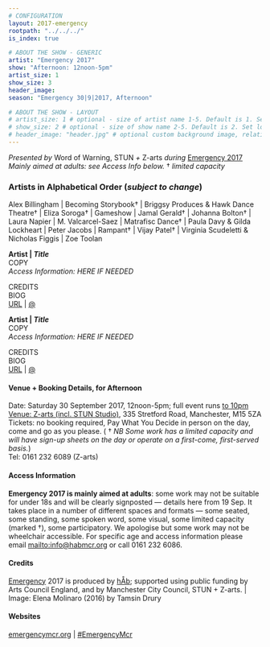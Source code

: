 ```yaml
---
# CONFIGURATION
layout: 2017-emergency
rootpath: "../../../"
is_index: true

# ABOUT THE SHOW - GENERIC
artist: "Emergency 2017"
show: "Afternoon: 12noon-5pm"
artist_size: 1
show_size: 3
header_image:
season: "Emergency 30|9|2017, Afternoon"

# ABOUT THE SHOW - LAYOUT
# artist_size: 1 # optional - size of artist name 1-5. Default is 1. Set longer names to lower values
# show_size: 2 # optional - size of show name 2-5. Default is 2. Set longer names to lower values
# header_image: "header.jpg" # optional custom background image, relative to current page
---
```

*Presented by* Word of Warning, STUN *+* Z-arts *during* [Emergency 2017](/current/2017-emergency)<br>*Mainly aimed at adults: see Access Info below.* † *limited capacity*              

### Artists in Alphabetical Order (*subject to change*)      
Alex Billingham | Becoming Storybook† | Briggsy Produces & Hawk Dance Theatre† | Eliza Soroga† | Gameshow | Jamal Gerald† | Johanna Bolton† | Laura Napier | M. Valcarcel-Saez | Matrafisc Dance† | Paula Davy & Gilda Lockheart | Peter Jacobs | Rampant† | Vijay Patel† | Virginia Scudeletti & Nicholas Figgis | Zoe Toolan        
           
**Artist | *Title***        
COPY         
*Access Information: HERE IF NEEDED*        
        
CREDITS         
BIOG         
<a href="http://URL" target="_blank">URL</a> | <a href="http://twitter.com/" target="_blank">@</a>        
         
**Artist | *Title***        
COPY         
*Access Information: HERE IF NEEDED*        
         
CREDITS         
BIOG         
<a href="http://URL" target="_blank">URL</a> | <a href="http://twitter.com/" target="_blank">@</a>        
         
#### Venue + Booking Details, for Afternoon         
Date: Saturday 30 September 2017, 12noon-5pm; full event runs [to 10pm](/current/2017-emergency/evening)            
[Venue: Z-arts (incl. STUN Studio)](http://www.z-arts.org/about-us/getting-here), 335 Stretford Road, Manchester, M15 5ZA        
Tickets: no booking required, Pay What You Decide in person on the day, come and go as you please. ( † *NB Some work has a limited capacity and will have sign-up sheets on the day or operate on a first-come, first-served basis.*)        
Tel: 0161 232 6089 (Z-arts)          
        
#### Access Information       
**Emergency 2017 is mainly aimed at adults**: some work may not be suitable for under 18s and will be clearly signposted — details here from 19 Sep. It takes place in a number of different spaces and formats — some seated, some standing, some spoken word, some visual, some limited capacity (marked †), some participatory. We apologise but some work may not be wheelchair accessible. For specific age and access information please email <mailto:info@habmcr.org> or call 0161 232 6086.     
            
#### Credits         
[Emergency](/hab/emergency) 2017 is produced by [hÅb](/hab); supported using public funding by Arts Council England, and by Manchester City Council, STUN + Z-arts. | Image: Elena Molinaro (2016) by Tamsin Drury        
        
#### Websites
<a href="http://emergencymcr.org" target="_blank">emergencymcr.org</a> | <a href="http://twitter.com/hashtag/EmergencyMcr" target="_blank">#EmergencyMcr<a>
